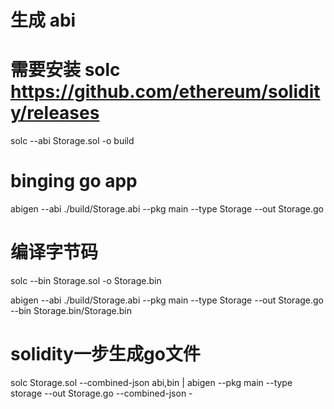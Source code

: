 
# 生成 abi
# 需要安装 solc https://github.com/ethereum/solidity/releases
solc --abi Storage.sol -o build

# binging go app
abigen --abi ./build/Storage.abi --pkg main --type Storage --out Storage.go

# 编译字节码
solc --bin Storage.sol -o Storage.bin

abigen --abi ./build/Storage.abi --pkg main --type Storage --out Storage.go --bin Storage.bin/Storage.bin


# solidity一步生成go文件
solc Storage.sol --combined-json abi,bin | abigen --pkg main --type storage --out Storage.go --combined-json -